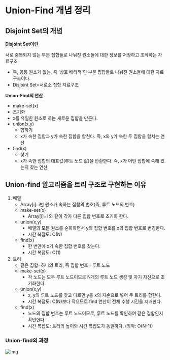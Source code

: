 # Union-Find 개념 정리

## **Disjoint Set의 개념**

**Disjoint Set이란**

서로 중복되지 않는 부분 집합들로 나눠진 원소들에 대한 정보를 저장하고 조작하는 자료구조

- 즉, 공통 원소가 없는, 즉 '상호 배타적'인 부분 집합들로 나눠진 원소들에 대한 자료구조이다.
- Disjoint Set=서로소 집합 자료구조



**Union-Find의 연산**

-  make-set(x)
  - 초기화
  - x를 유일한 원소로 하는 새로운 집합을 만든다.
- union(x,y)
  - 합하기
  - x가 속한 집합과 y가 속한 집합을 합친다. 즉, x와 y가 속한 두 집합을 합치는 연산
- find(x)
  - 찾기
  - x가 속한 집합의 대표값(루트 노드 값)을 반환한다. 즉, x가 어떤 집합에 속해 있는지 찾는 연산

## Union-find 알고리즘을 트리 구조로 구현하는 이유

1. 배열
   - Array[i]: i번 원소가 속하는 집합의 번호(즉, 루트 노드의 번호)
   - make-set(x)
     - Array[i]=i 와 같이 각자 다른 집합 번호로 초기화 한다.
   - union(x,y)
     - 배열의 모든 원소를 순회화면서 y의 집합 번호를 x의 집합 번호로 변경한다.
     - 시간 복잡도: O(N)
   - find(x)
     - 한 번만에 x가 속한 집합 번호를 찾는다.
     - 시간 복잡도: O(1)
2. 트리
   - 같은 집합=하나의 트리, 즉 집합 번호= 루트 노드
   - make-set(x)
     - 각 노드는 모두 루트 노드이므로 N개의 루트 노드 생성 및 자기 자신으로 초기화한다.
   - union(x,y)
     - x, y의 루트 노드를 찾고 다르면 y를 x의 자손으로 넣어 두 트리를 합한다.
     - 시간 복잡도: O(N)보다 작으므로 find 연산이 전체 수행 시긴을 지배한다.
   - find(x)
     - 노드의 집합 번호는 루트 노드이므로, 루트 노드를 확인하여 같은 집합인지 확인한다.
     - 시간 복잡도: 트리의 높이와 시간 복잡도가 동일하다. (최악: O(N-1))



### Union-find의 과정

![img](https://gmlwjd9405.github.io/images/algorithm-union-find/union-find-example.png)

